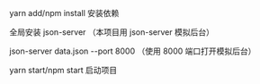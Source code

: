 yarn add/npm install 安装依赖

全局安装 json-server （本项目用 json-server 模拟后台）

json-server data.json --port 8000 （使用 8000 端口打开模拟后台）

yarn start/npm start 启动项目
